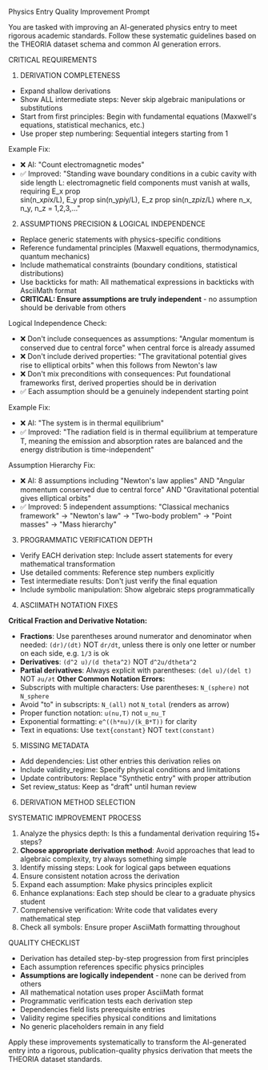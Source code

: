 Physics Entry Quality Improvement Prompt

You are tasked with improving an AI-generated physics entry to meet rigorous academic standards. Follow these systematic guidelines based on the THEORIA dataset
schema and common AI generation errors.

CRITICAL REQUIREMENTS

1. DERIVATION COMPLETENESS

- Expand shallow derivations
- Show ALL intermediate steps: Never skip algebraic manipulations or substitutions
- Start from first principles: Begin with fundamental equations (Maxwell's equations, statistical mechanics, etc.)
- Use proper step numbering: Sequential integers starting from 1

Example Fix:

- ❌ AI: "Count electromagnetic modes"
- ✅ Improved: "Standing wave boundary conditions in a cubic cavity with side length L: electromagnetic field components must vanish at walls, requiring E_x prop  
  sin(n_x*pi*x/L), E_y prop sin(n_y*pi*y/L), E_z prop sin(n_z*pi*z/L) where n_x, n_y, n_z = 1,2,3,..."

2. ASSUMPTIONS PRECISION & LOGICAL INDEPENDENCE

- Replace generic statements with physics-specific conditions
- Reference fundamental principles (Maxwell equations, thermodynamics, quantum mechanics)
- Include mathematical constraints (boundary conditions, statistical distributions)
- Use backticks for math: All mathematical expressions in backticks with AsciiMath format
- **CRITICAL: Ensure assumptions are truly independent** - no assumption should be derivable from others

Logical Independence Check:

- ❌ Don't include consequences as assumptions: "Angular momentum is conserved due to central force" when central force is already assumed
- ❌ Don't include derived properties: "The gravitational potential gives rise to elliptical orbits" when this follows from Newton's law
- ❌ Don't mix preconditions with consequences: Put foundational frameworks first, derived properties should be in derivation
- ✅ Each assumption should be a genuinely independent starting point

Example Fix:

- ❌ AI: "The system is in thermal equilibrium"
- ✅ Improved: "The radiation field is in thermal equilibrium at temperature T, meaning the emission and absorption rates are balanced and the energy
  distribution is time-independent"

Assumption Hierarchy Fix:

- ❌ AI: 8 assumptions including "Newton's law applies" AND "Angular momentum conserved due to central force" AND "Gravitational potential gives elliptical orbits"
- ✅ Improved: 5 independent assumptions: "Classical mechanics framework" → "Newton's law" → "Two-body problem" → "Point masses" → "Mass hierarchy"

3. PROGRAMMATIC VERIFICATION DEPTH

- Verify EACH derivation step: Include assert statements for every mathematical transformation
- Use detailed comments: Reference step numbers explicitly
- Test intermediate results: Don't just verify the final equation
- Include symbolic manipulation: Show algebraic steps programmatically

4. ASCIIMATH NOTATION FIXES

**Critical Fraction and Derivative Notation:**

- **Fractions**: Use parentheses around numerator and denominator when needed: `(dr)/(dt)` NOT `dr/dt`, unless there is only one letter or number on each side, e.g. `1/3` is ok
- **Derivatives**: `(d^2 u)/(d theta^2)` NOT `d^2u/dtheta^2`
- **Partial derivatives**: Always explicit with parentheses: `(del u)/(del t)` NOT `∂u/∂t`
  **Other Common Notation Errors:**
- Subscripts with multiple characters: Use parentheses: `N_(sphere)` not `N_sphere`
- Avoid "to" in subscripts: `N_(all)` not `N_total` (renders as arrow)
- Proper function notation: `u(nu,T)` not `u_nu_T`
- Exponential formatting: `e^((h*nu)/(k_B*T))` for clarity
- Text in equations: Use `text{constant}` NOT `text(constant)`

5. MISSING METADATA

- Add dependencies: List other entries this derivation relies on
- Include validity_regime: Specify physical conditions and limitations
- Update contributors: Replace "Synthetic entry" with proper attribution
- Set review_status: Keep as "draft" until human review

6. DERIVATION METHOD SELECTION

SYSTEMATIC IMPROVEMENT PROCESS

1. Analyze the physics depth: Is this a fundamental derivation requiring 15+ steps?
2. **Choose appropriate derivation method**: Avoid approaches that lead to algebraic complexity, try always something simple
3. Identify missing steps: Look for logical gaps between equations
4. Ensure consistent notation across the derivation
5. Expand each assumption: Make physics principles explicit
6. Enhance explanations: Each step should be clear to a graduate physics student
7. Comprehensive verification: Write code that validates every mathematical step
8. Check all symbols: Ensure proper AsciiMath formatting throughout

QUALITY CHECKLIST

- Derivation has detailed step-by-step progression from first principles
- Each assumption references specific physics principles
- **Assumptions are logically independent** - none can be derived from others
- All mathematical notation uses proper AsciiMath format
- Programmatic verification tests each derivation step
- Dependencies field lists prerequisite entries
- Validity regime specifies physical conditions and limitations
- No generic placeholders remain in any field

Apply these improvements systematically to transform the AI-generated entry into a rigorous, publication-quality physics derivation that meets the THEORIA
dataset standards.
